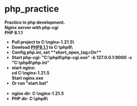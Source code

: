 # php_practice
<b>Practice in php development.<b>
<br>Nginx server with php-cgi
<br>PHP 8.1.1
  
  <ul>
    <li>Pull project to C:\nginx-1.21.5\
    <li>Dowload <a href="https://www.php.net/downloads.php">PHP8.1.1</a> to <strong>C:\php8\</strong>
    <li>Config php.ini, set **short_open_tag=On**
    <li>Start php-cgi: "C:\php8\php-cgi.exe" -b 127.0.0.1:9000 -c "C:\php8\php.ini"
    <li>start nginx: 
      <br>cd C:\nginx-1.21.5
      <br>Start nginx.exe
    <li>Or run "start.bat"
    <br>
    <br>
    <li>nginx dir: C:\nginx-1.21.5
    <li>PHP dir: C:\php8\
  </ul>
